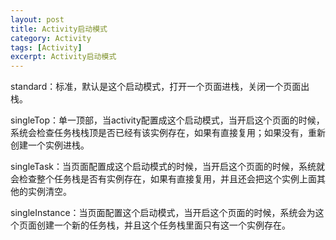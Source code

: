 ```yaml
---
layout: post
title: Activity启动模式
category: Activity
tags: [Activity]
excerpt: Activity启动模式
---
```


standard：标准，默认是这个启动模式，打开一个页面进栈，关闭一个页面出栈。

singleTop：单一顶部，当activity配置成这个启动模式，当开启这个页面的时候，系统会检查任务栈栈顶是否已经有该实例存在，如果有直接复用；如果没有，重新创建一个实例进栈。

singleTask：当页面配置成这个启动模式的时候，当开启这个页面的时候，系统就会检查整个任务栈是否有实例存在，如果有直接复用，并且还会把这个实例上面其他的实例清空。

singleInstance：当页面配置这个启动模式，当开启这个页面的时候，系统会为这个页面创建一个新的任务栈，并且这个任务栈里面只有这一个实例存在。